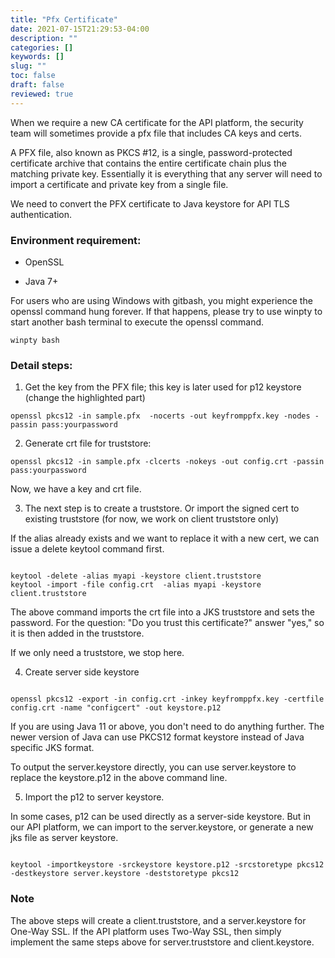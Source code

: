 ```yaml
---
title: "Pfx Certificate"
date: 2021-07-15T21:29:53-04:00
description: ""
categories: []
keywords: []
slug: ""
toc: false
draft: false
reviewed: true
---
```


When we require a new CA certificate for the API platform, the security team will sometimes provide a pfx file that includes CA keys and certs.

A PFX file, also known as PKCS #12, is a single, password-protected certificate archive that contains the entire certificate chain plus the matching private key. Essentially it is everything that any server will need to import a certificate and private key from a single file.

We need to convert the PFX certificate to Java keystore for API TLS authentication.


### Environment requirement:

- OpenSSL

- Java 7+


For users who are using Windows with gitbash, you might experience the openssl command hung forever. If that happens, please try to use winpty to start another bash terminal to execute the openssl command. 

```
winpty bash
```

### Detail steps:


1. Get the key from the PFX file; this key is later used for p12 keystore  (change the highlighted part)

```
openssl pkcs12 -in sample.pfx  -nocerts -out keyfromppfx.key -nodes -passin pass:yourpassword

```

2. Generate crt file for truststore:

```
openssl pkcs12 -in sample.pfx -clcerts -nokeys -out config.crt -passin pass:yourpassword

```

Now, we have a key and crt file.


3. The next step is to create a truststore. Or import the signed cert to existing truststore (for now, we work on client truststore only)

If the alias already exists and we want to replace it with a new cert, we can issue a delete keytool command first.

```

keytool -delete -alias myapi -keystore client.truststore 
keytool -import -file config.crt  -alias myapi -keystore client.truststore

```

The above command imports the crt file into a JKS truststore and sets the password. For the question: "Do you trust this certificate?" answer "yes," so it is then added in the truststore.

If we only need a truststore,  we stop here.

4. Create server side keystore

```

openssl pkcs12 -export -in config.crt -inkey keyfromppfx.key -certfile config.crt -name "configcert" -out keystore.p12

```

If you are using Java 11 or above, you don't need to do anything further. The newer version of Java can use PKCS12 format keystore instead of Java specific JKS format. 

To output the server.keystore directly, you can use server.keystore to replace the keystore.p12 in the above command line. 

5. Import the p12 to server keystore.

In some cases, p12 can be used directly as a server-side keystore. But in our API platform, we can import to the server.keystore, or generate a new jks file as server keystore.

```

keytool -importkeystore -srckeystore keystore.p12 -srcstoretype pkcs12 -destkeystore server.keystore -deststoretype pkcs12

```

### Note

The above steps will create a client.truststore, and a server.keystore for One-Way SSL. If the API platform uses Two-Way SSL, then simply implement the same steps above for server.truststore and client.keystore.

